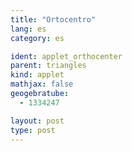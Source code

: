 ```yaml
---
title: "Ortocentro"
lang: es
category: es

ident: applet_orthocenter
parent: triangles
kind: applet
mathjax: false
geogebratube:
  - 1334247

layout: post
type: post
---
```


<div style="height:600px; width:800px; margin: auto;" id="applet_container1334247"></div>